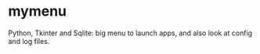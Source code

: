 # mymenu
Python, Tkinter and Sqlite: big menu to launch apps, and also look at config and log files.
